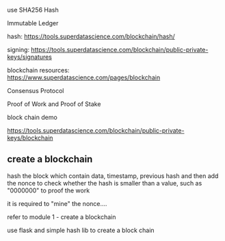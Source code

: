 use SHA256 Hash

Immutable Ledger


hash: https://tools.superdatascience.com/blockchain/hash/

signing: https://tools.superdatascience.com/blockchain/public-private-keys/signatures

blockchain resources: https://www.superdatascience.com/pages/blockchain


Consensus Protocol

Proof of Work and Proof of Stake


block chain demo

https://tools.superdatascience.com/blockchain/public-private-keys/blockchain


## create a blockchain

hash the block which contain data, timestamp, previous hash and then add the nonce to check whether the hash is smaller than a value, such as "0000000" to proof the work

it is required to "mine" the nonce.... 

refer to module 1 - create a blockchain

use flask and simple hash lib to create a block chain

